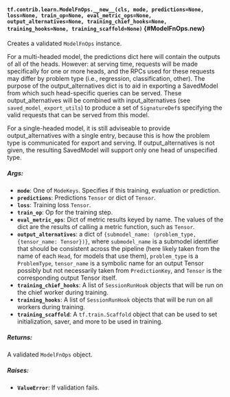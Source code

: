#### `tf.contrib.learn.ModelFnOps.__new__(cls, mode, predictions=None, loss=None, train_op=None, eval_metric_ops=None, output_alternatives=None, training_chief_hooks=None, training_hooks=None, training_scaffold=None)` {#ModelFnOps.__new__}

Creates a validated `ModelFnOps` instance.

For a multi-headed model, the predictions dict here will contain the outputs
of all of the heads.  However: at serving time, requests will be made
specifically for one or more heads, and the RPCs used for these requests may
differ by problem type (i.e., regression, classification, other).  The
purpose of the output_alternatives dict is to aid in exporting a SavedModel
from which such head-specific queries can be served.  These
output_alternatives will be combined with input_alternatives (see
`saved_model_export_utils`) to produce a set of `SignatureDef`s specifying
the valid requests that can be served from this model.

For a single-headed model, it is still adviseable to provide
output_alternatives with a single entry, because this is how the problem
type is communicated for export and serving.  If output_alternatives is not
given, the resulting SavedModel will support only one head of unspecified
type.

##### Args:


*  <b>`mode`</b>: One of `ModeKeys`. Specifies if this training, evaluation or
    prediction.
*  <b>`predictions`</b>: Predictions `Tensor` or dict of `Tensor`.
*  <b>`loss`</b>: Training loss `Tensor`.
*  <b>`train_op`</b>: Op for the training step.
*  <b>`eval_metric_ops`</b>: Dict of metric results keyed by name. The values of the
    dict are the results of calling a metric function, such as `Tensor`.
*  <b>`output_alternatives`</b>: a dict of
    `{submodel_name: (problem_type, {tensor_name: Tensor})}`, where
    `submodel_name` is a submodel identifier that should be consistent
    across the pipeline (here likely taken from the name of each `Head`,
    for models that use them), `problem_type` is a `ProblemType`,
    `tensor_name` is a symbolic name for an output Tensor possibly but not
    necessarily taken from `PredictionKey`, and `Tensor` is the
    corresponding output Tensor itself.
*  <b>`training_chief_hooks`</b>: A list of `SessionRunHook` objects that will be
    run on the chief worker during training.
*  <b>`training_hooks`</b>: A list of `SessionRunHook` objects that will be run on
    all workers during training.
*  <b>`training_scaffold`</b>: A `tf.train.Scaffold` object that can be used to set
    initialization, saver, and more to be used in training.

##### Returns:

  A validated `ModelFnOps` object.

##### Raises:


*  <b>`ValueError`</b>: If validation fails.

